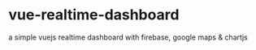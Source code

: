 # vue-realtime-dashboard
a simple vuejs realtime dashboard with firebase, google maps &amp; chartjs
